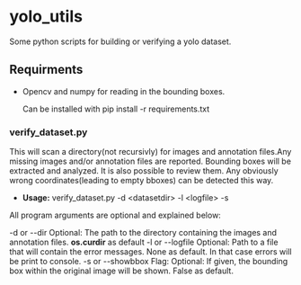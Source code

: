# yolo_utils

Some python scripts for building or verifying a yolo dataset.

## Requirments
* Opencv and numpy for reading in the bounding boxes.

  Can be installed with pip install -r requirements.txt

### verify_dataset.py
This will scan a directory(not recursivly) for images and annotation files.Any missing images and/or annotation files are reported.
Bounding boxes will be extracted and analyzed. It is also possible to review them.
Any obviously wrong coordinates(leading to empty bboxes) can be detected this way.

* **Usage:**
verify_dataset.py -d &lt;datasetdir&gt; -l &lt;logfile&gt; -s

All program arguments are optional and explained below:

-d or --dir Optional: The path to the directory containing the images and annotation files. **os.curdir** as default
-l or --logfile Optional: Path to a file that will contain the error messages. None as default. In that case errors will be print to console.
-s or --showbbox Flag: Optional: If given, the bounding box within the original image will be shown. False as default.